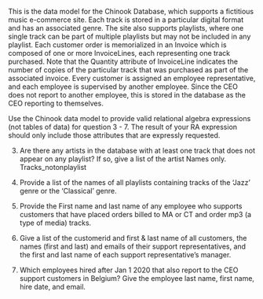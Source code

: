This is the data model for the Chinook Database, which supports a fictitious music e-commerce site.  Each track is stored in a particular digital format and has an associated genre.  The site also supports playlists, where one single track can be part of multiple playlists but may not be included in any playlist.  Each customer order is memorialized in an Invoice which is composed of one or more InvoiceLines, each representing one track purchased. Note that the Quantity attribute of InvoiceLine indicates the number of copies of the particular track that was purchased as part of the associated invoice. Every customer is assigned an employee representative, and each employee is supervised by another employee.  Since the CEO does not report to another employee, this is stored in the database as the CEO reporting to themselves.

Use the Chinook data model to provide valid relational algebra expressions (not tables of data) for question 3 - 7. The result of your RA expression should only include those attributes that are expressly requested.


3.  Are there any artists in the database with at least one track that does not appear on any playlist?  If so, give a list of the artist Names only. 
Tracks_notonplaylist 

4.  Provide a list of the names of all playlists containing tracks of the ‘Jazz’ genre or the ‘Classical’ genre.


5. Provide the First name and last name of any employee who supports customers that have placed orders billed to MA or CT and order mp3 (a type of media) tracks.      


6. Give a list of the customerid and first & last name of all customers, the names (first and last) and emails of their support representatives, and the first and last name of each support representative’s manager. 


7.  Which employees hired after Jan 1 2020 that also report to the CEO support customers in Belgium? Give the employee last name, first name, hire date, and email. 
